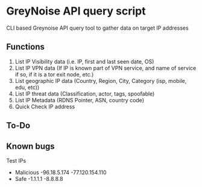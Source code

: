 # GreyNoise API query script
CLI based Greynoise API query tool to gather data on target IP addresses

Functions
---------
1) List IP Visibility data (i.e. IP, first and last seen date, OS)
2) List IP VPN data (If IP is known part of VPN service, and name of service if so, if it is a tor exit node, etc.)
3) List geographic IP data (Country, Region, City, Category (isp, mobile, edu, etc))
4) List IP threat data (Classification, actor, tags, spoofable)
5) List IP Metadata (RDNS Pointer, ASN, country code)
6) Quick Check IP address

To-Do
----


Known bugs
----------


Test IPs
- Malicious
    -96.18.5.174
    -77.120.154.110
- Safe
    -1.1.1.1
    -8.8.8.8